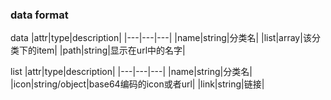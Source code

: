 ### data format

data
|attr|type|description|
|---|---|---|
|name|string|分类名|
|list|array|该分类下的item|
|path|string|显示在url中的名字|

list
|attr|type|description|
|---|---|---|
|name|string|分类名|
|icon|string/object|base64编码的icon或者url|
|link|string|链接|
